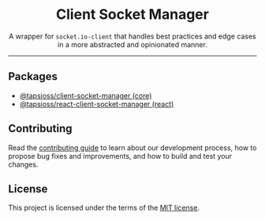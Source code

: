 <div align="center">

# Client Socket Manager

</div>

<div align="center">

A wrapper for `socket.io-client` that handles best practices and edge cases in a more abstracted and opinionated manner.

</div>

<hr />

## Packages

- [@tapsioss/client-socket-manager (core)](https://github.com/Tap30/client-socket-manager/blob/main/packages/core/README.md)
- [@tapsioss/react-client-socket-manager (react)](https://github.com/Tap30/client-socket-manager/blob/main/packages/react/README.md)

## Contributing

Read the [contributing guide](https://github.com/Tap30/client-socket-manager/blob/main/CONTRIBUTING.md) to learn about our development process, how to propose bug fixes and improvements, and how to build and test your changes.

## License

This project is licensed under the terms of the [MIT license](https://github.com/Tap30/client-socket-manager/blob/main/LICENSE).
